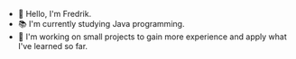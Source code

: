 - 👋 Hello, I'm Fredrik.
- 📚 I'm currently studying Java programming.
- 🔨 I'm working on small projects to gain more experience and apply what I've learned so far.

<!---
vonfredd/vonfredd is a ✨ special ✨ repository because its `README.md` (this file) appears on your GitHub profile.
You can click the Preview link to take a look at your changes.
--->
